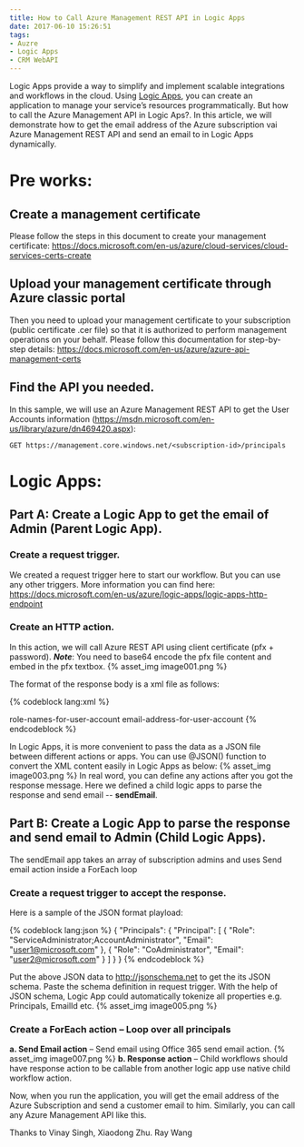 ```yaml
---
title: How to Call Azure Management REST API in Logic Apps
date: 2017-06-10 15:26:51
tags:
- Auzre
- Logic Apps
- CRM WebAPI
---
```

Logic Apps provide a way to simplify and implement scalable integrations and workflows in the cloud. Using [Logic Apps](https://azure.microsoft.com/en-us/services/logic-apps/), you can create an application to manage your service’s resources programmatically. But how to call the Azure Management API in Logic Aps?. In this article, we will demonstrate how to get the email address of the Azure subscription vai Azure Management REST API and send an email to in Logic Apps dynamically.
<!-- more -->
# Pre works:
## Create a management certificate
Please follow the steps in this document to create your management certificate:
https://docs.microsoft.com/en-us/azure/cloud-services/cloud-services-certs-create
## Upload your management certificate through Azure classic portal
Then you need to upload your management certificate to your subscription (public certificate .cer file) so that it is authorized to perform management operations on your behalf. Please follow this documentation for step-by-step details:
https://docs.microsoft.com/en-us/azure/azure-api-management-certs 
## Find the API you needed. 
In this sample, we will use an Azure Management REST API to get the User Accounts information (https://msdn.microsoft.com/en-us/library/azure/dn469420.aspx):
```
GET https://management.core.windows.net/<subscription-id>/principals
```

# Logic Apps:
## Part A: Create a Logic App to get the email of Admin (Parent Logic App). 
### Create a request trigger.
We created a request trigger here to start our workflow. But you can use any other triggers.
More information you can find here: https://docs.microsoft.com/en-us/azure/logic-apps/logic-apps-http-endpoint
### Create an HTTP action.
In this action, we will call Azure REST API using client certificate (pfx + password).
**_Note_**: You need to base64 encode the pfx file content and embed in the pfx textbox.
{% asset_img image001.png %}

The format of the response body is a xml file as follows:

{% codeblock lang:xml %}
<?xml version="1.0" encoding="utf-8"?>
<Principal xmlns=”http://schemas.microsoft.com/windowsazure”>
  <Role>role-names-for-user-account</Role>
  <Email>email-address-for-user-account</Email>
</Principal>
{% endcodeblock %}

In Logic Apps, it is more convenient to pass the data as a JSON file between different actions or apps.
You can use @JSON() function to convert the XML content easily in Logic Apps as below:
{% asset_img image003.png %}
In real word, you can define any actions after you got the response message.
Here we defined a child logic apps to parse the response and send email -- **sendEmail**.
## Part B: Create a Logic App to parse the response and send email to Admin (Child Logic Apps).
The sendEmail app takes an array of subscription admins and uses Send email action inside a ForEach loop
### Create a request trigger to accept the response.
Here is a sample of the JSON format playload:

{% codeblock lang:json %}
{
  "Principals": {
    "Principal": [
      {
        "Role": "ServiceAdministrator;AccountAdministrator",
        "Email": "user1@microsoft.com"
      },
      {
        "Role": "CoAdministrator",
        "Email": "user2@microsoft.com"
      }
    ]
  }
}
{% endcodeblock %}

Put the above JSON data to http://jsonschema.net to get the its JSON schema.
Paste the schema definition in request trigger. With the help of JSON schema, Logic App could automatically tokenize all properties e.g. Principals, EmailId etc.
{% asset_img image005.png %}
### Create a ForEach action – Loop over all principals
**a. Send Email action** – Send email using Office 365 send email action.
{% asset_img image007.png %}
**b. Response action** – Child workflows should have response action to be callable from another logic app use native child workflow action.

Now, when you run the application, you will get the email address of the Azure Subscription and send a customer email to him. Similarly, you can call any Azure Management API like this.

Thanks to Vinay Singh, Xiaodong Zhu.
Ray Wang 

